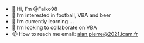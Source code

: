 - 👋 Hi, I’m @Falko98
- 👀 I’m interested in football, VBA and beer
- 🌱 I’m currently learning ...
- 💞️ I’m looking to collaborate on VBA
- 📫 How to reach me email: alan.pierre@2021.icam.fr

<!---
Falko98/Falko98 is a ✨ special ✨ repository because its `README.md` (this file) appears on your GitHub profile.
You can click the Preview link to take a look at your changes.
--->
